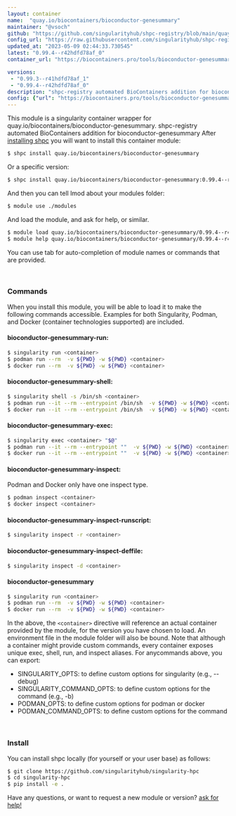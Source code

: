 ```yaml
---
layout: container
name:  "quay.io/biocontainers/bioconductor-genesummary"
maintainer: "@vsoch"
github: "https://github.com/singularityhub/shpc-registry/blob/main/quay.io/biocontainers/bioconductor-genesummary/container.yaml"
config_url: "https://raw.githubusercontent.com/singularityhub/shpc-registry/main/quay.io/biocontainers/bioconductor-genesummary/container.yaml"
updated_at: "2023-05-09 02:44:33.730545"
latest: "0.99.4--r42hdfd78af_0"
container_url: "https://biocontainers.pro/tools/bioconductor-genesummary"

versions:
 - "0.99.3--r41hdfd78af_1"
 - "0.99.4--r42hdfd78af_0"
description: "shpc-registry automated BioContainers addition for bioconductor-genesummary"
config: {"url": "https://biocontainers.pro/tools/bioconductor-genesummary", "maintainer": "@vsoch", "description": "shpc-registry automated BioContainers addition for bioconductor-genesummary", "latest": {"0.99.4--r42hdfd78af_0": "sha256:b97056810a15e7089d58554e6509944de73d729152a4cbac51b5ce346b218072"}, "tags": {"0.99.3--r41hdfd78af_1": "sha256:75fede957c04d01042e582d65353bcd84eb9985a71add115b8af2111afcfd25e", "0.99.4--r42hdfd78af_0": "sha256:b97056810a15e7089d58554e6509944de73d729152a4cbac51b5ce346b218072"}, "docker": "quay.io/biocontainers/bioconductor-genesummary"}
---
```


This module is a singularity container wrapper for quay.io/biocontainers/bioconductor-genesummary.
shpc-registry automated BioContainers addition for bioconductor-genesummary
After [installing shpc](#install) you will want to install this container module:


```bash
$ shpc install quay.io/biocontainers/bioconductor-genesummary
```

Or a specific version:

```bash
$ shpc install quay.io/biocontainers/bioconductor-genesummary:0.99.4--r42hdfd78af_0
```

And then you can tell lmod about your modules folder:

```bash
$ module use ./modules
```

And load the module, and ask for help, or similar.

```bash
$ module load quay.io/biocontainers/bioconductor-genesummary/0.99.4--r42hdfd78af_0
$ module help quay.io/biocontainers/bioconductor-genesummary/0.99.4--r42hdfd78af_0
```

You can use tab for auto-completion of module names or commands that are provided.

<br>

### Commands

When you install this module, you will be able to load it to make the following commands accessible.
Examples for both Singularity, Podman, and Docker (container technologies supported) are included.

#### bioconductor-genesummary-run:

```bash
$ singularity run <container>
$ podman run --rm  -v ${PWD} -w ${PWD} <container>
$ docker run --rm  -v ${PWD} -w ${PWD} <container>
```

#### bioconductor-genesummary-shell:

```bash
$ singularity shell -s /bin/sh <container>
$ podman run --it --rm --entrypoint /bin/sh  -v ${PWD} -w ${PWD} <container>
$ docker run --it --rm --entrypoint /bin/sh  -v ${PWD} -w ${PWD} <container>
```

#### bioconductor-genesummary-exec:

```bash
$ singularity exec <container> "$@"
$ podman run --it --rm --entrypoint ""  -v ${PWD} -w ${PWD} <container> "$@"
$ docker run --it --rm --entrypoint ""  -v ${PWD} -w ${PWD} <container> "$@"
```

#### bioconductor-genesummary-inspect:

Podman and Docker only have one inspect type.

```bash
$ podman inspect <container>
$ docker inspect <container>
```

#### bioconductor-genesummary-inspect-runscript:

```bash
$ singularity inspect -r <container>
```

#### bioconductor-genesummary-inspect-deffile:

```bash
$ singularity inspect -d <container>
```



#### bioconductor-genesummary

```bash
$ singularity run <container>
$ podman run --rm  -v ${PWD} -w ${PWD} <container>
$ docker run --rm  -v ${PWD} -w ${PWD} <container>
```


In the above, the `<container>` directive will reference an actual container provided
by the module, for the version you have chosen to load. An environment file in the
module folder will also be bound. Note that although a container
might provide custom commands, every container exposes unique exec, shell, run, and
inspect aliases. For anycommands above, you can export:

 - SINGULARITY_OPTS: to define custom options for singularity (e.g., --debug)
 - SINGULARITY_COMMAND_OPTS: to define custom options for the command (e.g., -b)
 - PODMAN_OPTS: to define custom options for podman or docker
 - PODMAN_COMMAND_OPTS: to define custom options for the command

<br>

### Install

You can install shpc locally (for yourself or your user base) as follows:

```bash
$ git clone https://github.com/singularityhub/singularity-hpc
$ cd singularity-hpc
$ pip install -e .
```

Have any questions, or want to request a new module or version? [ask for help!](https://github.com/singularityhub/singularity-hpc/issues)